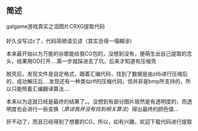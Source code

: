 ## 简述
galgame游戏真实之泪图片CRXG提取代码

####
好久没写过c了，代码简陋请见谅（其实丑得一塌糊涂）

本来最开始以为万能的谷歌能给我CG包的，没想到没有，便萌生出自己提取的念头，结果用OD打开....第一步就踩进去了坑，后来才知道有压缩壳

脱壳后，发现文件是自定格式，跟着汇编代码，找到了数据是由zlib进行压缩后的，成功解压后....发现还有一种类似rlf的压缩代码，但并非是bmp所支持的，所以只能照着汇编翻译算法....

本来以为这就已经是最终的结果了。。没想到有部分图片居然是有透明度的，而透明度也会进行一些变换（*原谅我并没有找到相关算法*）得出最终的颜色值...

肝不动了，而且已经得到了想要的CG，所以，如有兴趣，欢迎下载代码进行提取
